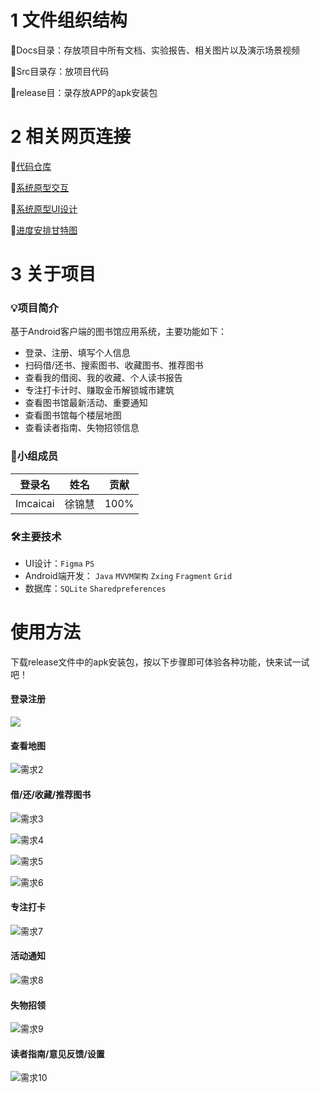 #  1 文件组织结构
📌Docs目录：存放项目中所有文档、实验报告、相关图片以及演示场景视频

📌Src目录存：放项目代码

📌release目：录存放APP的apk安装包

# 2 相关网页连接
🔗[代码仓库](https://gitee.com/imcaicai/library)

🔗[系统原型交互](https://www.figma.com/proto/CGypQMhJVQD08ZIIsiDeGe/%E5%9B%BE%E4%B9%A6%E9%A6%86%E7%B3%BB%E7%BB%9F?node-id=11%3A902&scaling=scale-down&starting-point-node-id=41%3A1813)

🔗[系统原型UI设计](https://www.figma.com/file/CGypQMhJVQD08ZIIsiDeGe/%E5%9B%BE%E4%B9%A6%E9%A6%86%E7%B3%BB%E7%BB%9F?node-id=0%3A1)

🔗[进度安排甘特图](https://gantt.mindsup.cn/share/V9TE66cKp)

# 3 关于项目
### 💡项目简介
基于Android客户端的图书馆应用系统，主要功能如下：

- 登录、注册、填写个人信息
- 扫码借/还书、搜索图书、收藏图书、推荐图书
- 查看我的借阅、我的收藏、个人读书报告
- 专注打卡计时、赚取金币解锁城市建筑
- 查看图书馆最新活动、重要通知
- 查看图书馆每个楼层地图
- 查看读者指南、失物招领信息

### 👩小组成员
| 登录名   | 姓名   | 贡献 |
| -------- | ------ | ---- |
| Imcaicai | 徐锦慧 | 100% |

### 🛠主要技术
- UI设计：`Figma`  `PS`
- Android端开发： `Java`  `MVVM架构`  `Zxing`  `Fragment`  `Grid`
- 数据库：`SQLite`  `Sharedpreferences`

# 使用方法

下载release文件中的apk安装包，按以下步骤即可体验各种功能，快来试一试吧！

#### 登录注册

![](../CS2011_U202011675_徐锦慧/Docs/Docs/images/需求1.png)



#### 查看地图

![需求2](../CS2011_U202011675_徐锦慧/Docs/Docs/images/需求2.png)



#### 借/还/收藏/推荐图书

![需求3](../CS2011_U202011675_徐锦慧/Docs/Docs/images/需求3.png)

![需求4](../CS2011_U202011675_徐锦慧/Docs/Docs/images/需求4.png)

![需求5](../CS2011_U202011675_徐锦慧/Docs/Docs/images/需求5.png)

![需求6](../CS2011_U202011675_徐锦慧/Docs/Docs/images/需求6.png)



#### 专注打卡

![需求7](../CS2011_U202011675_徐锦慧/Docs/Docs/images/需求7.png)



#### 活动通知

![需求8](../CS2011_U202011675_徐锦慧/Docs/Docs/images/需求8.png)



#### 失物招领

![需求9](../CS2011_U202011675_徐锦慧/Docs/Docs/images/需求9.png)



#### 读者指南/意见反馈/设置

![需求10](../CS2011_U202011675_徐锦慧/Docs/Docs/images/需求10.png)

